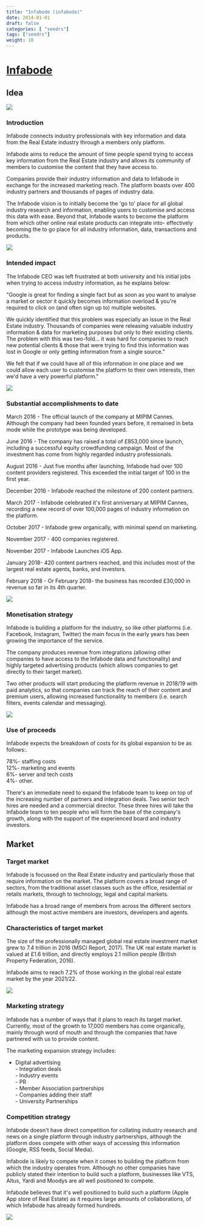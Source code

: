 ```yaml
---
title: "Infabode (infabode)"
date: 2014-01-01
draft: false
categories: [ "seedrs"]
tags: ["seedrs"]
weight: 10
---
```


# [Infabode](https://www.seedrs.com/infabode)

## Idea

![](/img/seedrs/uploads/startup/section_image/image/14101/s8iphh82o7temy2iy8jcuhawu7u5b5j/Infabode_SeedrHero__2_.jpg?rect=0%2C0%2C740%2C415&w=600&fit=clip&s=6e01ea45880da2efaa088644688bed3d)

### Introduction

Infabode connects industry professionals with key information and data from the Real Estate industry through a members only platform.

Infabode aims to reduce the amount of time people spend trying to access key information from the Real Estate industry and allows its community of members to customise the content that they have access to.

Companies provide their industry information and data to Infabode in exchange for the increased marketing reach. The platform boasts over 400 industry partners and thousands of pages of industry data.

The Infabode vision is to initially become the 'go to'​ place for all global industry research and information, enabling users to customise and access this data with ease. Beyond that, Infabode wants to become the platform from which other online real estate products can integrate into- effectively becoming the to go place for all industry information, data, transactions and products.

![](/img/seedrs/uploads/startup/section_image/image/14094/nnc6slftja2mb4gaymqcb3ty60q7xld/Panel7__1_.jpg?rect=0%2C0%2C600%2C430&w=600&fit=clip&s=d918c4c07b0bc8adac28a9f794988e47)

### Intended impact

The Infabode CEO was left frustrated at both university and his initial jobs when trying to access industry information, as he explains below:

"Google is great for finding a single fact but as soon as you want to analyse a market or sector it quickly becomes information overload &amp; you're required to click on (and often sign up to) multiple websites.

We quickly identified that this problem was especially an issue in the Real Estate industry. Thousands of companies were releasing valuable industry information &amp; data for marketing purposes but only to their existing clients. The problem with this was two-fold... it was hard for companies to reach new potential clients &amp; those that were trying to find this information was lost in Google or only getting information from a single source."

We felt that if we could have all of this information in one place and we could allow each user to customise the platform to their own interests, then we'd have a very powerful platform."

![](/img/seedrs/uploads/startup/section_image/image/14099/8anslcso49dhqaok6hac4ti1wz8db9k/Panel4__1_.jpg?rect=0%2C0%2C600%2C626&w=600&fit=clip&s=1246a4bb3f35ff8d25b8b076e494f74b)

### Substantial accomplishments to date

March 2016 - The official launch of the company at MIPIM Cannes. Although the company had been founded years before, it remained in beta mode while the prototype was being developed.

June 2016 - The company has raised a total of £853,000 since launch, including a successful equity crowdfunding campaign. Most of the investment has come from highly regarded industry professionals.

August 2016 - Just five months after launching, Infabode had over 100 content providers registered. This exceeded the initial target of 100 in the first year.

December 2016 - Infabode reached the milestone of 200 content partners.

March 2017 - Infabode celebrated it's first anniversary at MIPIM Cannes, recording a new record of over 100,000 pages of industry information on the platform.

October 2017 - Infabode grew organically, with minimal spend on marketing.

November 2017 - 400 companies registered.

November 2017 - Infabode Launches iOS App.

January 2018- 420 content partners reached, and this includes most of the largest real estate agents, banks, and investors.

February 2018 - Or February 2018- the business has recorded £30,000 in revenue so far in its 4th quarter.

![](/img/seedrs/uploads/startup/section_image/image/14096/i2jpu89tp6e74cd62ak8q2y32otkw5e/Panel1__1___1_.jpg?rect=0%2C0%2C600%2C685&w=600&fit=clip&s=5e42218efca9a36c436fabaf547459dd)

### Monetisation strategy

Infabode is building a platform for the industry, so like other platforms (i.e. Facebook, Instagram, Twitter) the main focus in the early years has been growing the importance of the service.

The company produces revenue from integrations (allowing other companies to have access to the Infabode data and functionality) and highly targeted advertising products (which allows companies to get directly to their target market).

Two other products will start producing the platform revenue in 2018/19 with paid analytics, so that companies can track the reach of their content and premium users, allowing increased functionality to members (i.e. search filters, events calendar and messaging).

![](/img/seedrs/uploads/startup/section_image/image/14095/6quj9csna1mo50l2779xt08yltqginq/Panel6__1_.jpg?rect=-5%2C0%2C600%2C606&w=600&fit=clip&s=e8bd62132acac6c30e130137645dbd71)

### Use of proceeds

Infabode expects the breakdown of costs for its global expansion to be as follows:.

78%- staffing costs <br>12%- marketing and events <br>6%- server and tech costs <br>4%- other.

There's an immediate need to expand the Infabode team to keep on top of the increasing number of partners and integration deals. Two senior tech hires are needed and a commercial director. These three hires will take the Infabode team to ten people who will form the base of the company's growth, along with the support of the experienced board and industry investors.

## Market

### Target market

Infabode is focussed on the Real Estate industry and particularly those that require information on the market. The platform covers a broad range of sectors, from the traditional asset classes such as the office, residential or retails markets, through to technology, legal and capital markets.

Infabode has a broad range of members from across the different sectors although the most active members are investors, developers and agents.

### Characteristics of target market

The size of the professionally managed global real estate investment market grew to 7.4 trillion in 2016 (MSCI Report, 2017). The UK real estate market is valued at £1.6 trillion, and directly employs 2.1 million people (British Property Federation, 2016).

Infabode aims to reach 7.2% of those working in the global real estate market by the year 2021/22.

![](/img/seedrs/uploads/startup/section_image/image/14100/9gdvd514kxpqdvu011aqtoci2hl3soj/Panel2__1_.jpg?rect=0%2C0%2C600%2C528&w=600&fit=clip&s=19f97ac3bc9584c210acc125d9dca63c)

### Marketing strategy

Infabode has a number of ways that it plans to reach its target market. Currently, most of the growth to 17,000 members has come organically, mainly through word of mouth and through the companies that have partnered with us to provide content.

The marketing expansion strategy includes:

- Digital advertising <br>- Integration deals <br>- Industry events <br>- PR <br>- Member Association partnerships <br>- Companies adding their staff <br>- University Partnerships

### Competition strategy

Infabode doesn't have direct competition for collating industry research and news on a single platform through industry partnerships, although the platform does compete with other ways of accessing this information (Google, RSS feeds, Social Media).

Infabode is likely to compete when it comes to building the platform from which the industry operates from. Although no other companies have publicly stated their intention to build such a platform, businesses like VTS, Altus, Yardi and Moodys are all well positioned to compete.

Infabode believes that it's well positioned to build such a platform (Apple App store of Real Estate) as it requires large amounts of collaborations, of which Infabode has already formed hundreds.

![](/img/seedrs/uploads/startup/section_image/image/14098/f4kogeak7te3d3aitk11z5f184cmeto/Panel5__1_.jpg?rect=0%2C0%2C597%2C505&w=600&fit=clip&s=b5056a961601b5f934fc45ecc372fafb)

